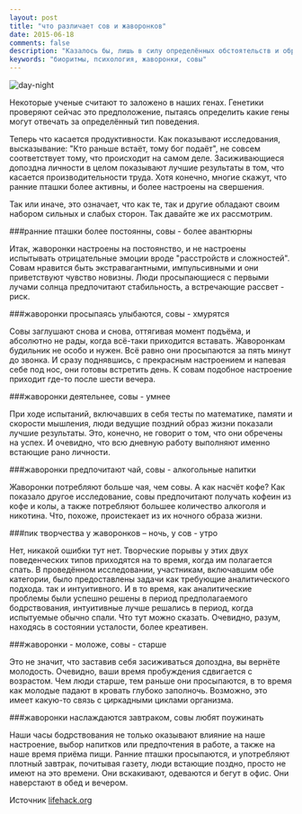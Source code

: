 ```yaml
---
layout: post
title: "что различает сов и жаворонков"
date: 2015-06-18
comments: false
description: "Казалось бы, лишь в силу определённых обстоятельств и образа жизни, мы предпочитаем быть совой или жаворонком. Так ли это?"
keywords: "биоритмы, психология, жаворонки, совы"
---
```


![day-night](http://i023.radikal.ru/1507/4b/2748f6644544.jpg "day-night")

Некоторые ученые считают то заложено в наших генах. Генетики проверяют сейчас это предположение, пытаясь определить какие гены могут отвечать за определённый тип поведения.

Теперь что касается продуктивности. Как показывают исследования, высказывание: "Кто раньше встаёт, тому бог подаёт", не совсем соответствует тому, что происходит на самом деле. Засиживающиеся допоздна личности в целом показывают лучшие результаты в том, что касается производительности труда. Хотя конечно, многие скажут, что ранние пташки более активны, и более настроены на свершения.

Так или иначе, это означает, что как те, так и другие обладают своим набором сильных и слабых сторон. Так давайте же их рассмотрим.

###ранние пташки более постоянны, совы - более авантюрны

Итак, жаворонки настроены на постоянство, и не настроены испытывать отрицательные эмоции вроде "расстройств и сложностей". Совам нравится быть экстравагантными, импульсивными и они приветствуют чувство новизны. Люди просыпающиеся с первыми лучами солнца предпочитают стабильность, а встречающие рассвет - риск.

###жаворонки просыпаясь улыбаются, совы - хмурятся

Совы заглушают снова и снова, оттягивая момент подъёма, и абсолютно не рады, когда всё-таки приходится вставать. Жаворонкам будильник не особо и нужен. Всё равно они просыпаются за пять минут до звонка. И сразу поднявшись, с прекрасным настроением и напевая себе под нос, они готовы встретить день. К совам подобное настроение приходит где-то после шести вечера.

###жаворонки деятельнее, совы - умнее

При ходе испытаний, включавших в себя тесты по математике, памяти и скорости мышления, люди ведущие поздний образ жизни показали лучшие результаты. Это, конечно, не говорит о том, что они обречены на успех. И очевидно, что всю дневную работу выполняют именно встающие рано личности.

###жаворонки предпочитают чай, совы - алкогольные напитки

Жаворонки потребляют больше чая, чем совы. А как насчёт кофе? Как показало другое исследование, совы предпочитают получать кофеин из кофе и колы, а также потребляют большее количество алкоголя и никотина. Что, похоже, проистекает из их ночного образа жизни.

###пик творчества у жаворонков – ночь, у сов - утро

Нет, никакой ошибки тут нет. Творческие порывы у этих двух поведенческих типов приходятся на то время, когда им полагается спать. В проведённом исследовании, участникам, включавшим обе категории, было предоставлены задачи как требующие аналитического подхода. так и интуитивного. И в то время, как аналитические проблемы были успешно решены в период предполагаемого бодрствования, интуитивные лучше решались в период, когда испытуемые обычно спали. Что тут можно сказать. Очевидно, разум, находясь в состоянии усталости, более креативен.

###жаворонки - моложе, совы - старше

Это не значит, что заставив себя засиживаться допоздна, вы вернёте молодость. Очевидно, ваши время пробуждения сдвигается с возрастом. Чем люди старше, тем раньше они просыпаются, в то время как молодые падают в кровать глубоко заполночь. Возможно, это имеет какую-то связь с циркадными циклами организма.

###жаворонки наслаждаются завтраком, совы любят поужинать

Наши часы бодрствования не только оказывают влияние на наше настроение, выбор напитков или предпочтения в работе, а также на наше время приёма пищи. Ранние пташки просыпаются, и употребляют плотный завтрак, почитывая газету, люди встающие поздно, просто не имеют на это времени. Они вскакивают, одеваются и бегут в офис. Они наверстают в обед и вечером.

Источник [lifehack.org](http://www.lifehack.org/articles/productivity/7-differences-between-early-birds-and-night-owls.html)

